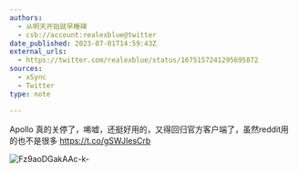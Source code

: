 ```yaml
---
authors:
  - 从明天开始就早睡辣
  - csb://account:realexblue@twitter
date_published: 2023-07-01T14:59:43Z
external_urls:
  - https://twitter.com/realexblue/status/1675157241295695872
sources:
  - xSync
  - Twitter
type: note

---
```


Apollo 真的关停了，唏嘘，还挺好用的，又得回归官方客户端了，虽然reddit用的也不是很多 https://t.co/gSWJIesCrb

![Fz9aoDGakAAc-k-](./attachments/bafkreicrw3stf5yg274uhp2y36zkmy6oqltqgrkf6u35t7qxhcgvwaoppu)